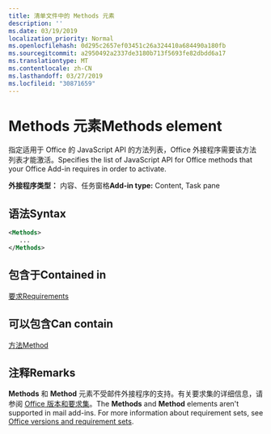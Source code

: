 ```yaml
---
title: 清单文件中的 Methods 元素
description: ''
ms.date: 03/19/2019
localization_priority: Normal
ms.openlocfilehash: 0d295c2657ef03451c26a324410a684490a180fb
ms.sourcegitcommit: a2950492a2337de3180b713f5693fe82dbdd6a17
ms.translationtype: MT
ms.contentlocale: zh-CN
ms.lasthandoff: 03/27/2019
ms.locfileid: "30871659"
---
```

# <a name="methods-element"></a><span data-ttu-id="c79cc-102">Methods 元素</span><span class="sxs-lookup"><span data-stu-id="c79cc-102">Methods element</span></span>

<span data-ttu-id="c79cc-103">指定适用于 Office 的 JavaScript API 的方法列表，Office 外接程序需要该方法列表才能激活。</span><span class="sxs-lookup"><span data-stu-id="c79cc-103">Specifies the list of JavaScript API for Office methods that your Office Add-in requires in order to activate.</span></span>

<span data-ttu-id="c79cc-104">**外接程序类型：** 内容、任务窗格</span><span class="sxs-lookup"><span data-stu-id="c79cc-104">**Add-in type:** Content, Task pane</span></span>

## <a name="syntax"></a><span data-ttu-id="c79cc-105">语法</span><span class="sxs-lookup"><span data-stu-id="c79cc-105">Syntax</span></span>

```XML
<Methods>
   ...
</Methods>
```

## <a name="contained-in"></a><span data-ttu-id="c79cc-106">包含于</span><span class="sxs-lookup"><span data-stu-id="c79cc-106">Contained in</span></span>

[<span data-ttu-id="c79cc-107">要求</span><span class="sxs-lookup"><span data-stu-id="c79cc-107">Requirements</span></span>](requirements.md)

## <a name="can-contain"></a><span data-ttu-id="c79cc-108">可以包含</span><span class="sxs-lookup"><span data-stu-id="c79cc-108">Can contain</span></span>

[<span data-ttu-id="c79cc-109">方法</span><span class="sxs-lookup"><span data-stu-id="c79cc-109">Method</span></span>](method.md)

## <a name="remarks"></a><span data-ttu-id="c79cc-110">注释</span><span class="sxs-lookup"><span data-stu-id="c79cc-110">Remarks</span></span>

<span data-ttu-id="c79cc-111">**Methods** 和 **Method** 元素不受邮件外接程序的支持。有关要求集的详细信息，请参阅 [Office 版本和要求集](/office/dev/add-ins/develop/office-versions-and-requirement-sets)。</span><span class="sxs-lookup"><span data-stu-id="c79cc-111">The  **Methods** and **Method** elements aren't supported in mail add-ins. For more information about requirement sets, see [Office versions and requirement sets](/office/dev/add-ins/develop/office-versions-and-requirement-sets).</span></span>


